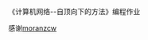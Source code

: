 《计算机网络--自顶向下的方法》编程作业

感谢[moranzcw](https://github.com/moranzcw/Computer-Networking-A-Top-Down-Approach-NOTES)

